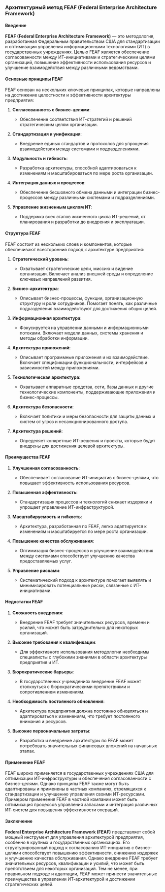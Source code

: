 ### Архитектурный метод FEAF (Federal Enterprise Architecture Framework)

#### Введение
**FEAF (Federal Enterprise Architecture Framework)** — это методология, разработанная Федеральным правительством США для стандартизации и оптимизации управления информационными технологиями (ИТ) в государственных учреждениях. Целью FEAF является обеспечение согласованности между ИТ-инициативами и стратегическими целями организаций, повышение эффективности использования ресурсов и улучшение взаимодействия между различными ведомствами.

#### Основные принципы FEAF
FEAF основан на нескольких ключевых принципах, которые направлены на достижение целостности и эффективности архитектуры предприятия:

1. **Согласованность с бизнес-целями**:
   - Обеспечение соответствия ИТ-стратегий и решений стратегическим целям организации.
   
2. **Стандартизация и унификация**:
   - Внедрение единых стандартов и протоколов для упрощения взаимодействия между системами и подразделениями.
   
3. **Модульность и гибкость**:
   - Разработка архитектуры, способной адаптироваться к изменениям и масштабироваться по мере роста организации.
   
4. **Интеграция данных и процессов**:
   - Обеспечение бесшовного обмена данными и интеграции бизнес-процессов между различными системами и подразделениями.
   
5. **Управление жизненным циклом ИТ**:
   - Поддержка всех этапов жизненного цикла ИТ-решений, от планирования и разработки до внедрения и эксплуатации.

#### Структура FEAF
FEAF состоит из нескольких слоев и компонентов, которые обеспечивают всесторонний подход к архитектуре предприятия:

1. **Стратегический уровень**:
   - Охватывает стратегические цели, миссию и видение организации. Включает анализ внешней среды и определение ключевых направлений развития.
   
2. **Бизнес-архитектура**:
   - Описывает бизнес-процессы, функции, организационную структуру и роли сотрудников. Помогает понять, как различные подразделения взаимодействуют для достижения общих целей.
   
3. **Информационная архитектура**:
   - Фокусируется на управлении данными и информационными потоками. Включает модели данных, системы хранения и методы обработки информации.
   
4. **Архитектура приложений**:
   - Описывает программные приложения и их взаимодействие. Включает спецификации функциональности, интерфейсов и зависимостей между приложениями.
   
5. **Технологическая архитектура**:
   - Охватывает аппаратные средства, сети, базы данных и другие технологические компоненты, поддерживающие приложения и бизнес-процессы.
   
6. **Архитектура безопасности**:
   - Включает политики и меры безопасности для защиты данных и систем от угроз и несанкционированного доступа.
   
7. **Архитектура решений**:
   - Определяет конкретные ИТ-решения и проекты, которые будут внедрены для достижения целевой архитектуры.

#### Преимущества FEAF

1. **Улучшенная согласованность**:
   - Обеспечивает согласование ИТ-инициатив с бизнес-целями, что повышает эффективность использования ресурсов.
   
2. **Повышенная эффективность**:
   - Стандартизация процессов и технологий снижает издержки и упрощает управление ИТ-инфраструктурой.
   
3. **Масштабируемость и гибкость**:
   - Архитектура, разработанная по FEAF, легко адаптируется к изменениям и масштабируется по мере роста организации.
   
4. **Повышение качества обслуживания**:
   - Оптимизация бизнес-процессов и улучшение взаимодействия между системами способствует улучшению качества предоставляемых услуг.
   
5. **Управление рисками**:
   - Систематический подход к архитектуре помогает выявлять и минимизировать потенциальные риски, связанные с ИТ-инициативами.

#### Недостатки FEAF

1. **Сложность внедрения**:
   - Внедрение FEAF требует значительных ресурсов, времени и усилий, что может быть затруднительно для некоторых организаций.
   
2. **Высокие требования к квалификации**:
   - Для эффективного использования методологии необходимы специалисты с глубокими знаниями в области архитектуры предприятия и ИТ.
   
3. **Бюрократические барьеры**:
   - В государственных учреждениях внедрение FEAF может столкнуться с бюрократическими препятствиями и сопротивлением изменениям.
   
4. **Необходимость постоянного обновления**:
   - Архитектура предприятия должна постоянно обновляться и адаптироваться к изменениям, что требует постоянного внимания и ресурсов.
   
5. **Высокие первоначальные затраты**:
   - Разработка и внедрение архитектуры по FEAF может потребовать значительных финансовых вложений на начальных этапах.

#### Применение FEAF

FEAF широко применяется в государственных учреждениях США для оптимизации ИТ-инфраструктуры и обеспечения согласованности с бизнес-целями. Однако принципы FEAF также могут быть адаптированы и применены в частных компаниях, стремящихся к стандартизации и улучшению управления своими ИТ-ресурсами. Примером применения FEAF в частной компании может быть оптимизация процессов управления запасами и интеграция различных ИТ-систем для повышения эффективности операций.

#### Заключение

**Federal Enterprise Architecture Framework (FEAF)** представляет собой мощный инструмент для управления архитектурой предприятия, особенно в крупных и государственных организациях. Его структурированный подход к согласованию ИТ-инициатив с бизнес-целями способствует повышению эффективности, снижению издержек и улучшению качества обслуживания. Однако внедрение FEAF требует значительных ресурсов, квалификации и усилий, что может быть препятствием для некоторых организаций. Тем не менее, при правильном подходе и адаптации, FEAF может принести значительные преимущества в управлении ИТ-архитектурой и достижении стратегических целей.
